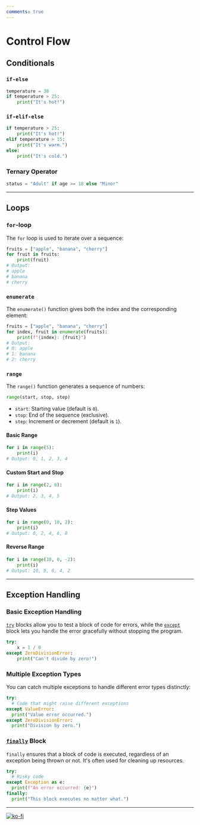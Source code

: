 ```yaml
---
comments: true
---
```


# Control Flow

## Conditionals
### `if-else`
```python
temperature = 30
if temperature > 25:
    print("It's hot!")
```

### `if-elif-else`
```python
if temperature > 25:
    print("It's hot!")
elif temperature > 15:
    print("It's warm.")
else:
    print("It's cold.")
```

### Ternary Operator
```python
status = "Adult" if age >= 18 else "Minor"
```

---
## Loops

### `for`-loop
The `for` loop is used to iterate over a sequence:

```python
fruits = ["apple", "banana", "cherry"]
for fruit in fruits:
    print(fruit)
# Output:
# apple
# banana
# cherry
```

### `enumerate`
The `enumerate()` function gives both the index and the corresponding element:

```python
fruits = ["apple", "banana", "cherry"]
for index, fruit in enumerate(fruits):
    print(f"{index}: {fruit}")
# Output:
# 0: apple
# 1: banana
# 2: cherry
```

### `range`
The `range()` function generates a sequence of numbers:

```python
range(start, stop, step)
```

- `start`: Starting value (default is `0`).
- `stop`: End of the sequence (exclusive).
- `step`: Increment or decrement (default is `1`).

#### Basic Range
```python
for i in range(5):
    print(i)
# Output: 0, 1, 2, 3, 4
```

#### Custom Start and Stop
```python
for i in range(2, 6):
    print(i)
# Output: 2, 3, 4, 5
```

#### Step Values
```python
for i in range(0, 10, 2):
    print(i)
# Output: 0, 2, 4, 6, 8
```

#### Reverse Range
```python
for i in range(10, 0, -2):
    print(i)
# Output: 10, 8, 6, 4, 2
```

---
## Exception Handling

### Basic Exception Handling

[`try`](https://docs.python.org/3/reference/compound_stmts.html#the-try-statement) blocks allow you to test a block of code for errors, while the [`except`](https://docs.python.org/3/reference/compound_stmts.html#except-clause) block lets you handle the error gracefully without stopping the program.

```python
try:
    x = 1 / 0
except ZeroDivisionError:
    print("Can't divide by zero!")
```

### Multiple Exception Types
You can catch multiple exceptions to handle different error types distinctly:

```python
try:
  # Code that might raise different exceptions
except ValueError:
  print("Value error occurred.")
except ZeroDivisionError:
  print("Division by zero.")
```

### [`finally`](https://docs.python.org/3/reference/compound_stmts.html#finally-clause) Block
`finally` ensures that a block of code is executed, regardless of an exception being thrown or not. It's often used for cleaning up resources.

```python
try:
  # Risky code
except Exception as e:
  print(f"An error occurred: {e}")
finally:
  print("This block executes no matter what.")
```

---
[![ko-fi](https://ko-fi.com/img/githubbutton_sm.svg)](https://ko-fi.com/T6T416OJAV)
